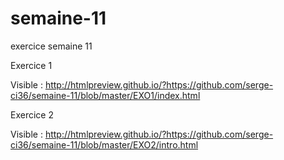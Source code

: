 # semaine-11
exercice semaine 11

Exercice 1

Visible : http://htmlpreview.github.io/?https://github.com/serge-ci36/semaine-11/blob/master/EXO1/index.html

Exercice 2 

Visible : http://htmlpreview.github.io/?https://github.com/serge-ci36/semaine-11/blob/master/EXO2/intro.html

